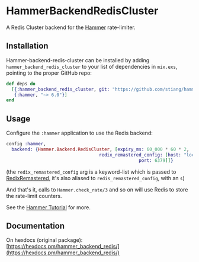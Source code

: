 # HammerBackendRedisCluster


A Redis Cluster backend for the [Hammer](https://github.com/ExHammer/hammer) rate-limiter.

## Installation

Hammer-backend-redis-cluster
can be installed by adding `hammer_backend_redis_cluster` to your list of dependencies in `mix.exs`, pointing to the proper GitHub repo:

```elixir
def deps do
  [{:hammer_backend_redis_cluster, git: "https://github.com/stiang/hammer-backend-redis-cluster.git"},
   {:hammer, "~> 6.0"}]
end
```

## Usage

Configure the `:hammer` application to use the Redis backend:

```elixir
config :hammer,
  backend: {Hammer.Backend.RedisCluster, [expiry_ms: 60_000 * 60 * 2,
                                   redix_remastered_config: [host: "localhost",
                                                  port: 6379]]}
```

(the `redix_remastered_config` arg is a keyword-list which is passed to
[RedixRemastered](https://github.com/stiang/redix-cluster), it's also aliased to `redis_remastered_config`,
with an `s`)

And that's it, calls to `Hammer.check_rate/3` and so on will use Redis to store
the rate-limit counters.

See the [Hammer Tutorial](https://hexdocs.pm/hammer/tutorial.html) for more.

## Documentation

On hexdocs (original package): [https://hexdocs.pm/hammer_backend_redis/](https://hexdocs.pm/hammer_backend_redis/)

